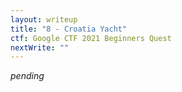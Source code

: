 ```yaml
---
layout: writeup
title: "8 - Croatia Yacht"
ctf: Google CTF 2021 Beginners Quest
nextWrite: ""
---
```

*pending*

